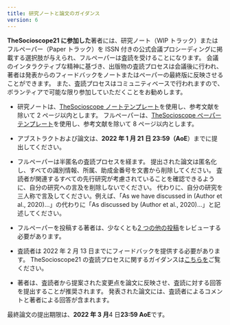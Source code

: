 ```yaml
---
title: 研究ノートと論文のガイダンス
version: 6
---
```


**TheSocioscope21 に参加した**著者には、研究ノート（WIP トラック）またはフルペーパー（Paper トラック）を ISSN 付きの公式会議プロシーディングに掲載する選択肢が与えられ、フルペーパーは査読を受けることになります。 会議のインタラクティブな精神に基づき、出版物の査読プロセスは会議後に行われ、著者は発表からのフィードバックをノートまたはペーパーの最終版に反映させることができます。 また、査読プロセスはコミュニティベースで行われますので、ボランティアで可能な限り参加していただくことをお勧めします。

- 研究ノートは、[TheSocioscope ノートテンプレート](/conference/TheSocioscope_Research_Note_Template.docx)を使用し、参考文献を除いて 2 ページ以内とします。 フルペーパーは、[TheSocioscope ペーパーテンプレート](/conference/TheSocioscope21_Full_Paper_Template.docx)を使用し、参考文献を除いて 8 ページ以内とします。

- アブストラクトおよび論文は、**2022 年 1 月 21 日 23:59（AoE**）までに提出してください。

- フルペーパーは半匿名の査読プロセスを経ます。 提出された論文は匿名化し、すべての識別情報、所属、助成金番号を文書から削除してください。 査読者が関連するすべての先行研究が考慮されていることを確認できるように、自分の研究への言及を削除しないでください。 代わりに、自分の研究を三人称で言及してください。例えば、「As we have discussed in (Author et al., 2020)...」の代わりに「As discussed by (Author et al., 2020)...」と記述してください。

- フルペーパーを投稿する著者は、少なくとも[2 つの他の投稿](/conference/review_guidance)をレビューする必要があります。

- 査読者は 2022 年 2 月 13 日までにフィードバックを提供する必要があります。 TheSocioscope21 の査読プロセスに関するガイダンスは[こちらを](/conference/review_guidance)ご覧ください。

- 著者は、査読者から提案された変更点を論文に反映させ、査読に対する回答を提出することが推奨されます。 発表された論文には、査読者によるコメントと著者による回答が含まれます。

<!-- -->

最終論文の提出期限は、**2022 年 3 月**4 日**23:59 AoE**です。
